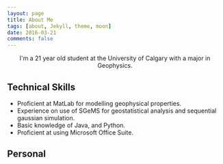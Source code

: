 ```yaml
---
layout: page
title: About Me
tags: [about, Jekyll, theme, moon]
date: 2016-03-21
comments: false
---
```

    
<center>I'm a 21 year old student at the University of Calgary with a major in Geophysics.</center>

## Technical Skills
* Proficient at MatLab for modelling geophysical properties.
* Experience on use of SGeMS for geostatistical analysis and sequential gaussian simulation.
* Basic knowledge of Java, and Python.
* Proficient at using Microsoft Office Suite.


## Personal

